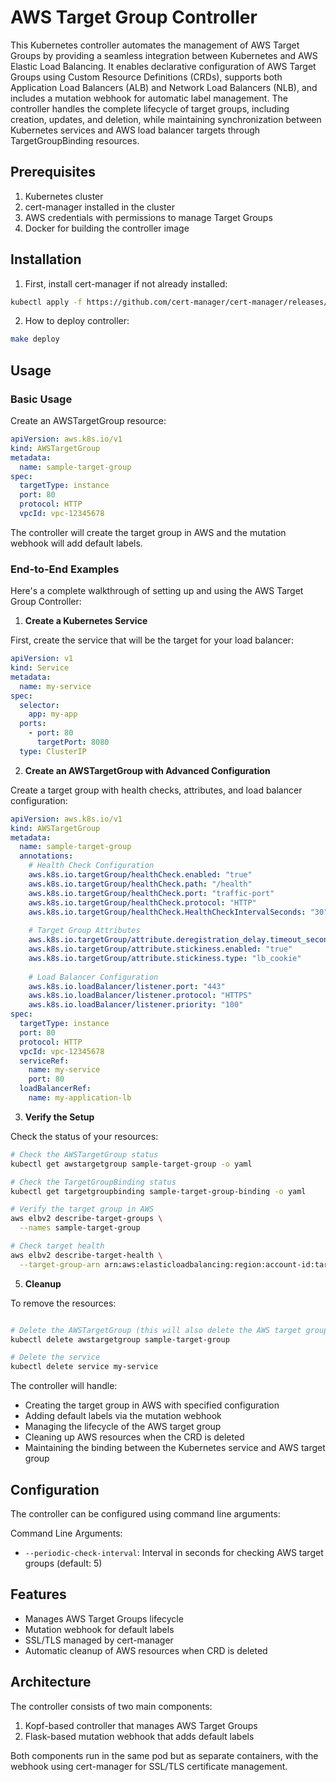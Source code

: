 # AWS Target Group Controller

This Kubernetes controller automates the management of AWS Target Groups by providing a seamless integration between Kubernetes and AWS Elastic Load Balancing. It enables declarative configuration of AWS Target Groups using Custom Resource Definitions (CRDs), supports both Application Load Balancers (ALB) and Network Load Balancers (NLB), and includes a mutation webhook for automatic label management. The controller handles the complete lifecycle of target groups, including creation, updates, and deletion, while maintaining synchronization between Kubernetes services and AWS load balancer targets through TargetGroupBinding resources.

## Prerequisites

1. Kubernetes cluster
2. cert-manager installed in the cluster
3. AWS credentials with permissions to manage Target Groups
4. Docker for building the controller image

## Installation

1. First, install cert-manager if not already installed:
```bash
kubectl apply -f https://github.com/cert-manager/cert-manager/releases/download/v1.11.0/cert-manager.yaml
```

2. How to deploy controller:
```bash
make deploy
```

## Usage

### Basic Usage

Create an AWSTargetGroup resource:

```yaml
apiVersion: aws.k8s.io/v1
kind: AWSTargetGroup
metadata:
  name: sample-target-group
spec:
  targetType: instance
  port: 80
  protocol: HTTP
  vpcId: vpc-12345678
```

The controller will create the target group in AWS and the mutation webhook will add default labels.

### End-to-End Examples

Here's a complete walkthrough of setting up and using the AWS Target Group Controller:

1. **Create a Kubernetes Service**

First, create the service that will be the target for your load balancer:

```yaml
apiVersion: v1
kind: Service
metadata:
  name: my-service
spec:
  selector:
    app: my-app
  ports:
    - port: 80
      targetPort: 8080
  type: ClusterIP
```

2. **Create an AWSTargetGroup with Advanced Configuration**

Create a target group with health checks, attributes, and load balancer configuration:

```yaml
apiVersion: aws.k8s.io/v1
kind: AWSTargetGroup
metadata:
  name: sample-target-group
  annotations:
    # Health Check Configuration
    aws.k8s.io.targetGroup/healthCheck.enabled: "true"
    aws.k8s.io.targetGroup/healthCheck.path: "/health"
    aws.k8s.io.targetGroup/healthCheck.port: "traffic-port"
    aws.k8s.io.targetGroup/healthCheck.protocol: "HTTP"
    aws.k8s.io.targetGroup/healthCheck.HealthCheckIntervalSeconds: "30"
    
    # Target Group Attributes
    aws.k8s.io.targetGroup/attribute.deregistration_delay.timeout_seconds: "300"
    aws.k8s.io.targetGroup/attribute.stickiness.enabled: "true"
    aws.k8s.io.targetGroup/attribute.stickiness.type: "lb_cookie"
    
    # Load Balancer Configuration
    aws.k8s.io.loadBalancer/listener.port: "443"
    aws.k8s.io.loadBalancer/listener.protocol: "HTTPS"
    aws.k8s.io.loadBalancer/listener.priority: "100"
spec:
  targetType: instance
  port: 80
  protocol: HTTP
  vpcId: vpc-12345678
  serviceRef:
    name: my-service
    port: 80
  loadBalancerRef:
    name: my-application-lb
```


3. **Verify the Setup**

Check the status of your resources:

```bash
# Check the AWSTargetGroup status
kubectl get awstargetgroup sample-target-group -o yaml

# Check the TargetGroupBinding status
kubectl get targetgroupbinding sample-target-group-binding -o yaml

# Verify the target group in AWS
aws elbv2 describe-target-groups \
  --names sample-target-group

# Check target health
aws elbv2 describe-target-health \
  --target-group-arn arn:aws:elasticloadbalancing:region:account-id:targetgroup/sample-target-group/1234567890
```

5. **Cleanup**

To remove the resources:

```bash

# Delete the AWSTargetGroup (this will also delete the AWS target group)
kubectl delete awstargetgroup sample-target-group

# Delete the service
kubectl delete service my-service
```

The controller will handle:
- Creating the target group in AWS with specified configuration
- Adding default labels via the mutation webhook
- Managing the lifecycle of the AWS target group
- Cleaning up AWS resources when the CRD is deleted
- Maintaining the binding between the Kubernetes service and AWS target group

## Configuration

The controller can be configured using command line arguments:


Command Line Arguments:
- `--periodic-check-interval`: Interval in seconds for checking AWS target groups (default: 5)

## Features

- Manages AWS Target Groups lifecycle
- Mutation webhook for default labels
- SSL/TLS managed by cert-manager
- Automatic cleanup of AWS resources when CRD is deleted

## Architecture

The controller consists of two main components:
1. Kopf-based controller that manages AWS Target Groups
2. Flask-based mutation webhook that adds default labels

Both components run in the same pod but as separate containers, with the webhook using cert-manager for SSL/TLS certificate management.
